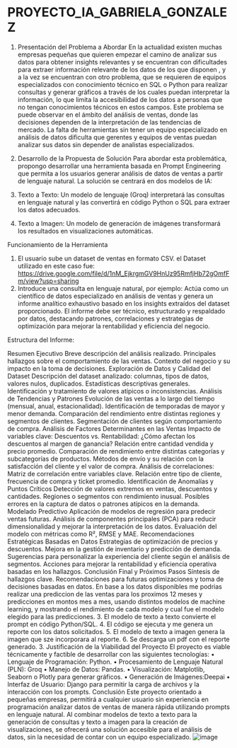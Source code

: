 # PROYECTO_IA_GABRIELA_GONZALEZ


1. Presentación del Problema a Abordar
En la actualidad existen muchas empresas pequeñas que quieren empezar el camino de analizar sus  datos para obtener insights relevantes y se encuentran con  dificultades para extraer información relevante de los datos de los que disponen , y a la vez se encuentran con otro problema, que se requieren de equipos especializados con  conocimiento técnico en SQL o Python para realizar consultas y generar gráficos a través de los cuales  puedan interpretar la información, lo que limita la accesibilidad de los datos a personas que no tengan conocimientos técnicos en estos campos.
Este problema se puede observar  en el ámbito del análisis de ventas, donde las decisiones dependen de la interpretación de las tendencias de mercado.  La falta de herramientas sin tener un equipo especializado en análisis de datos dificulta que gerentes y equipos de ventas puedan analizar sus datos sin depender de analistas especializados.

2. Desarrollo de la Propuesta de Solución
Para abordar esta problemática, propongo desarrollar una herramienta basada en Prompt Engineering que permita a los usuarios generar análisis de datos de ventas a partir de lenguaje natural. La solución se centrará en dos modelos de IA:
1.	Texto a Texto: Un modelo de lenguaje (Groq) interpretará las consultas en lenguaje natural y las convertirá en código Python o SQL para extraer los datos adecuados.
2.	Texto a Imagen: Un modelo de generación de imágenes  transformará los resultados en visualizaciones automáticas.

Funcionamiento de la Herramienta
1.	El usuario sube un dataset de ventas en formato CSV. el Dataset utilizado en este caso fue: https://drive.google.com/file/d/1nM_EjkrgmGV9HnUz95RmfjHb72gOmfFm/view?usp=sharing
2.	Introduce una consulta en lenguaje natural, por ejemplo:
Actúa como un científico de datos especializado en análisis de ventas y genera un informe analítico exhaustivo basado en los insights extraídos del dataset proporcionado. El informe debe ser técnico, estructurado y respaldado por datos, destacando patrones, correlaciones y estrategias de optimización para mejorar la rentabilidad y eficiencia del negocio.

Estructura del Informe:

Resumen Ejecutivo Breve descripción del análisis realizado. Principales hallazgos sobre el comportamiento de las ventas. Contexto del negocio y su impacto en la toma de decisiones.
Exploración de Datos y Calidad del Dataset Descripción del dataset analizado: columnas, tipos de datos, valores nulos, duplicados. Estadísticas descriptivas generales. Identificación y tratamiento de valores atípicos o inconsistencias.
Análisis de Tendencias y Patrones Evolución de las ventas a lo largo del tiempo (mensual, anual, estacionalidad). Identificación de temporadas de mayor y menor demanda. Comparación del rendimiento entre distintas regiones y segmentos de clientes. Segmentación de clientes según comportamiento de compra.
Análisis de Factores Determinantes en las Ventas Impacto de variables clave: Descuentos vs. Rentabilidad: ¿Cómo afectan los descuentos al margen de ganancia? Relación entre cantidad vendida y precio promedio. Comparación de rendimiento entre distintas categorías y subcategorías de productos. Métodos de envío y su relación con la satisfacción del cliente y el valor de compra. Análisis de correlaciones: Matriz de correlación entre variables clave. Relación entre tipo de cliente, frecuencia de compra y ticket promedio.
Identificación de Anomalías y Puntos Críticos Detección de valores extremos en ventas, descuentos y cantidades. Regiones o segmentos con rendimiento inusual. Posibles errores en la captura de datos o patrones atípicos en la demanda.
Modelado Predictivo Aplicación de modelos de regresión para predecir ventas futuras. Análisis de componentes principales (PCA) para reducir dimensionalidad y mejorar la interpretación de los datos. Evaluación del modelo con métricas como R², RMSE y MAE.
Recomendaciones Estratégicas Basadas en Datos Estrategias de optimización de precios y descuentos. Mejora en la gestión de inventario y predicción de demanda. Sugerencias para personalizar la experiencia del cliente según el análisis de segmentos. Acciones para mejorar la rentabilidad y eficiencia operativa basadas en los hallazgos.
Conclusión Final y Próximos Pasos Síntesis de hallazgos clave. Recomendaciones para futuras optimizaciones y toma de decisiones basadas en datos.
En base a los datos disponibles me podrias realizar una prediccion de las ventas para los proximos 12 meses y predicciones en montos mes a mes, usando distintos modelos de machine learning, y mostrando el rendimiento de cada modelo y cual fue el modelo elegido para las predicciones.
3.	El modelo de texto a texto convierte el prompt en código Python/SQL.
4.	El código se ejecuta y me genera un reporte con los datos solicitados.
5.	El modelo de texto a imagen  genera la imagen que sze incorporara al reporte.
6.	Se descarga un pdf con el reporte generado.
3. Justificación de la Viabilidad del Proyecto
El proyecto es viable técnicamente y factible de desarrollar con las siguientes tecnologías:
•	Lenguaje de Programación: Python.
•	Procesamiento de Lenguaje Natural (PLN): Groq
•	Manejo de Datos: Pandas.
•	Visualización: Matplotlib, Seaborn o Plotly para generar gráficos.
•	Generación de Imágenes:Deepai
•	Interfaz de Usuario: Django para permitir la carga de archivos y la interacción con los prompts.
Conclusión
Este proyecto orientado a pequeñas empresas,  permitirá a cualquier usuario sin experiencia en programación analizar datos de ventas de manera rápida  utilizando prompts en lenguaje natural. Al combinar modelos de texto a texto para la generación de consultas y texto a imagen para la creación de visualizaciones, se ofrecerá una solución  accesible para el análisis de datos, sin la necesidad de contar con un equipo especializado.
![image](https://github.com/user-attachments/assets/2aa6eae9-1e56-44e5-bc89-35413748611c)
